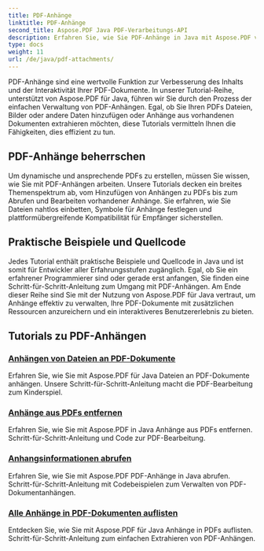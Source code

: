 ```yaml
---
title: PDF-Anhänge
linktitle: PDF-Anhänge
second_title: Aspose.PDF Java PDF-Verarbeitungs-API
description: Erfahren Sie, wie Sie PDF-Anhänge in Java mit Aspose.PDF verwalten. Fügen Sie mühelos Dateien, Bilder und mehr an Ihre PDFs an.
type: docs
weight: 11
url: /de/java/pdf-attachments/
---
```


PDF-Anhänge sind eine wertvolle Funktion zur Verbesserung des Inhalts und der Interaktivität Ihrer PDF-Dokumente. In unserer Tutorial-Reihe, unterstützt von Aspose.PDF für Java, führen wir Sie durch den Prozess der einfachen Verwaltung von PDF-Anhängen. Egal, ob Sie Ihren PDFs Dateien, Bilder oder andere Daten hinzufügen oder Anhänge aus vorhandenen Dokumenten extrahieren möchten, diese Tutorials vermitteln Ihnen die Fähigkeiten, dies effizient zu tun.

## PDF-Anhänge beherrschen

Um dynamische und ansprechende PDFs zu erstellen, müssen Sie wissen, wie Sie mit PDF-Anhängen arbeiten. Unsere Tutorials decken ein breites Themenspektrum ab, vom Hinzufügen von Anhängen zu PDFs bis zum Abrufen und Bearbeiten vorhandener Anhänge. Sie erfahren, wie Sie Dateien nahtlos einbetten, Symbole für Anhänge festlegen und plattformübergreifende Kompatibilität für Empfänger sicherstellen.

## Praktische Beispiele und Quellcode

Jedes Tutorial enthält praktische Beispiele und Quellcode in Java und ist somit für Entwickler aller Erfahrungsstufen zugänglich. Egal, ob Sie ein erfahrener Programmierer sind oder gerade erst anfangen, Sie finden eine Schritt-für-Schritt-Anleitung zum Umgang mit PDF-Anhängen. Am Ende dieser Reihe sind Sie mit der Nutzung von Aspose.PDF für Java vertraut, um Anhänge effektiv zu verwalten, Ihre PDF-Dokumente mit zusätzlichen Ressourcen anzureichern und ein interaktiveres Benutzererlebnis zu bieten.

## Tutorials zu PDF-Anhängen
### [Anhängen von Dateien an PDF-Dokumente](./attach-files-pdf-documents/)
Erfahren Sie, wie Sie mit Aspose.PDF für Java Dateien an PDF-Dokumente anhängen. Unsere Schritt-für-Schritt-Anleitung macht die PDF-Bearbeitung zum Kinderspiel.
### [Anhänge aus PDFs entfernen](./remove-attachments-from-pdfs/)
Erfahren Sie, wie Sie mit Aspose.PDF in Java Anhänge aus PDFs entfernen. Schritt-für-Schritt-Anleitung und Code zur PDF-Bearbeitung.
### [Anhangsinformationen abrufen](./retrieve-attachment-information/)
Erfahren Sie, wie Sie mit Aspose.PDF PDF-Anhänge in Java abrufen. Schritt-für-Schritt-Anleitung mit Codebeispielen zum Verwalten von PDF-Dokumentanhängen.
### [Alle Anhänge in PDF-Dokumenten auflisten](./list-all-attachments-pdf-documents/)
Entdecken Sie, wie Sie mit Aspose.PDF für Java Anhänge in PDFs auflisten. Schritt-für-Schritt-Anleitung zum einfachen Extrahieren von PDF-Anhängen.